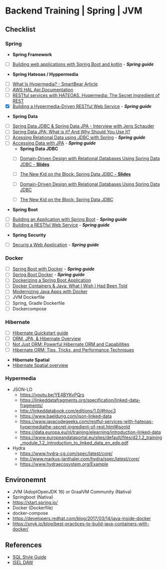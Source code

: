 # Backend Training | Spring | JVM

## Checklist
### Spring 
- **Spring Framework**
- [ ] [Building web applications with Spring Boot and kotlin](https://spring.io/guides/tutorials/spring-boot-kotlin) - _**Spring guide**_

- **Spring Hateoas / Hyppermedia**
- [ ] [What Is Hypermedia? - SmartBear Article](https://smartbear.com/learn/api-design/what-is-hypermedia/)
- [ ] [AWS HAL Api Documentation](https://docs.aws.amazon.com/apigateway/api-reference/)
- [ ] [RESTful services with HATEOAS. Hypermedia: The Secret Ingredient of REST](https://www.javacodegeeks.com/restful-services-with-hateoas-hypermedia-the-secret-ingredient-of-rest.html)
- [x] [Building a Hypermedia-Driven RESTful Web Service](https://spring.io/guides/gs/rest-hateoas/) - _**Spring guide**_

- **Spring Data**
- [ ] [Spring Data JDBC & Spring Data JPA - Interview with Jens Schauder](https://www.youtube.com/watch?v=mW0LCHtB7Aw)
- [ ] [Spring Data JPA: What is it? And Why Should You Use It?](https://www.youtube.com/watch?v=x67yiTHxn00)
- [ ] [Acessing Relational Data using JDBC with Spring](https://spring.io/guides/gs/relational-data-access/) -  _**Spring guide**_
- [ ] [Accessing Data with JPA](https://spring.io/guides/gs/accessing-data-jpa/) - _**Spring guide**_
  - **Spring Data JDBC**
  - [ ] [Domain-Driven Design with Relational Databases Using Spring Data JDBC - **Slides**](https://www.infoq.com/presentations/ddd-spring-data-jdbc/) 
  - [ ] [The New Kid on the Block: Spring Data JDBC - **Slides**](https://www.infoq.com/presentations/spring-data-jdbc/)
  - [ ] [Domain-Driven Design with Relational Databases Using Spring Data JDBC](https://www.youtube.com/watch?v=GOSW911Ox6s)
  - [ ] [The New Kid on the Block: Spring Data JDBC](https://www.youtube.com/watch?v=AnIouYdwxo0) 


- **Spring Boot**
- [ ] [Building an Application with Spring Boot](https://spring.io/guides/gs/spring-boot/) - _**Spring guide**_
- [ ] [Building a RESTful Web Service](https://spring.io/guides/gs/rest-service/) - _**Spring guide**_

- **Spring Security**
- [ ] [Securig a Web Application](https://spring.io/guides/gs/securing-web/) - _**Spring guide**_

### Docker
- [ ] [Spring Boot with Docker](https://spring.io/guides/gs/spring-boot-docker/) - _**Spring guide**_
- [ ] [Spring Boot Docker](https://spring.io/guides/topicals/spring-boot-docker/) - _**Spring guide**_
- [ ] [Dockerizing a Spring Boot Application](https://www.baeldung.com/dockerizing-spring-boot-application)
- [ ] [Docker Containers & Java: What I Wish I Had Been Told](https://www.youtube.com/watch?v=d7ajT14ENKk)
- [ ] [Modernizing Java Apps with Docker](https://www.youtube.com/watch?v=MycUUpMXmCU)
- [ ] JVM Dockerfile
- [ ] Spring, Gradle Dockerfile
- [ ] Dockercompose 

### Hibernate
- [ ] [Hibernate Quickstart guide](https://docs.jboss.org/hibernate/orm/5.2/quickstart/html_single/)
- [ ] [ORM, JPA, & Hibernate Overview](https://www.slideshare.net/brmeyer/orm-jpa-hibernate-overview)
- [ ] [Not Just ORM: Powerful Hibernate ORM and Capabilities](https://www.slideshare.net/brmeyer/hibernate-orm-features)
- [ ] [Hibernate ORM: Tips, Tricks, and Performance Techniques ](https://www.slideshare.net/brmeyer/hibernate-orm-performance-31550150)
- **Hibernate Spatial**
- [Hibernate Spatial overview](https://docs.jboss.org/hibernate/orm/5.2/userguide/html_single/Hibernate_User_Guide.html#spatial)

### Hypermedia
- JSON-LD 
  - https://youtu.be/YE4BYKvPQrs
  - https://linkeddatafragments.org/specification/linked-data-fragments/ 
  - http://linkeddatabook.com/editions/1.0/#htoc3 
  - https://www.baeldung.com/json-linked-data
  - https://www.javacodegeeks.com/restful-services-with-hateoas-hypermediathe-secret-ingredient-of-rest.html#jsonld 
  - https://data.europa.eu/nl/training/elearning/introduction-linked-data 
  - https://www.europeandataportal.eu/sites/default/files/d2.1.2_training_module_1.2_introduction_to_linked_data_en_edp.pdf
- Hydra
  - https://www.hydra-cg.com/spec/latest/core/ 
  - http://www.markus-lanthaler.com/hydra/spec/latest/core/ 
  - https://www.hydraecosystem.org/Example


## Environemnt
- JVM (AdoptOpenJDK 16) or GraalVM Community (Nativa) 
- Springboot (Nativa)
- https://start.spring.io/ 
- Docker (Dockerfile)
- docker-compose
- https://developers.redhat.com/blog/2017/03/14/java-inside-docker
- https://snyk.io/blog/best-practices-to-build-java-containers-with-docker/

## References
- [SQL Style Guide](https://www.sqlstyle.guide/)
- [ISEL DAW](https://www.youtube.com/channel/UCetmdF6qGnMAdZP32i8AnbA)
